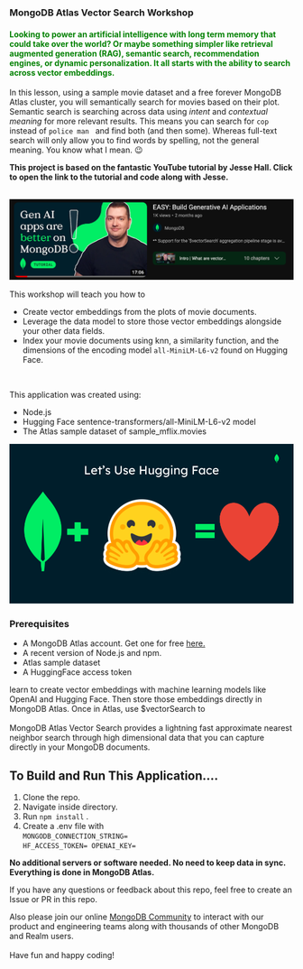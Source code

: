 ### MongoDB Atlas Vector Search Workshop

<h4 style="color:green">Looking to power an artificial intelligence with long term memory that could take over the world? Or maybe something simpler like retrieval augmented generation (RAG), semantic search, recommendation engines, or dynamic personalization. It all starts with the ability to search across vector embeddings.</h4>

<p>In this lesson, using a sample movie dataset and a free forever MongoDB Atlas cluster, you will semantically search for movies based on their plot. Semantic search is searching across data using <i>intent</i> and <i>contextual meaning</i> for more relevant results. This means you can search for <code>cop</code> instead of <code>police man </code> and find both (and then some). Whereas full-text search will only allow you to find words by spelling, not the general meaning. You know what I mean. 😉

**This project is based on the fantastic YouTube tutorial by Jesse Hall. Click to open the link to the tutorial and code along with Jesse.**

<br/>
<div align="center">
<a href="https://www.youtube.com/embed/wOdZ1hEWvjU?si=Z69G9eKLFKC4LfUs"><img src="images/JesseYouTube.png" width="600"  /></a>
</div>

This workshop will teach you how to

- Create vector embeddings from the plots of movie documents.
- Leverage the data model to store those vector embeddings alongside your other data fields.
- Index your movie documents using knn, a similarity function, and the dimensions of the encoding model <code>all-MiniLM-L6-v2</code> found on Hugging Face.

<br/>

<p>This application was created using:</p>

- Node.js
- Hugging Face sentence-transformers/all-MiniLM-L6-v2 model
- The Atlas sample dataset of sample_mflix.movies

<div align="center">
<a href="https://huggingface.co/"><img src="images/HuggingFace.png" width="600"  /></a>
</div>

<h3>Prerequisites</h3>

- A MongoDB Atlas account. Get one for free <a href="https://www.mongodb.com/cloud/atlas">here.</a>
- A recent version of Node.js and npm.
- Atlas sample dataset
- A HuggingFace access token

learn to create vector embeddings with machine learning models like OpenAI and Hugging Face. Then store those embeddings directly in MongoDB Atlas. Once in Atlas, use $vectorSearch to
<br/><br/>
MongoDB Atlas Vector Search provides a lightning fast approximate nearest neighbor search through high dimensional data that you can capture directly in your MongoDB documents.
<br/>

<h2>To Build and Run This Application....</h2>

1. Clone the repo.
2. Navigate inside directory.
3. Run <code>npm install</code> .
4. Create a .env file with<br/>
   <code>MONGODB_CONNECTION_STRING=
   HF_ACCESS_TOKEN=
   OPENAI_KEY=</code>

**No additional servers or software needed. No need to keep data in sync. Everything is done in MongoDB Atlas.**

If you have any questions or feedback about this repo, feel free to create an Issue or PR in this repo.

Also please join our online <a href="https://developer.mongodb.com/community/forums/">MongoDB Community</a> to interact with our product and engineering teams along with thousands of other MongoDB and Realm users. <br/><br/>Have fun and happy coding!
